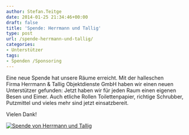 ```yaml
---
author: Stefan.Teitge
date: 2014-01-25 21:34:46+00:00
draft: false
title: 'Spende: Herrmann und Tallig'
type: post
url: /spende-herrmann-und-tallig/
categories:
- Unterstützer
tags:
- Spenden /Sponsoring
---
```


Eine neue Spende hat unsere Räume erreicht. Mit der halleschen Firma Herrmann & Tallig Objektdienste GmbH haben wir einen neuen Unterstützer gefunden: Jetzt haben wir für jeden Raum einen eigenen Besen und Eimer. <!-- more --> Auch etliche Rollen Toilettenpapier, richtige Schrubber, Putzmittel und vieles mehr sind jetzt einsatzbereit.

Vielen Dank!

[![Spende von Herrmann und Tallig](/wp-content/uploads/2014/01/IMG_2373-1024x680.jpg)
](/wp-content/uploads/2014/01/IMG_2373.jpg)
